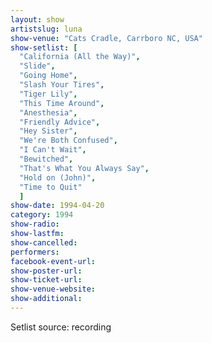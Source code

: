 ```yaml
---
layout: show
artistslug: luna
show-venue: "Cats Cradle, Carrboro NC, USA"
show-setlist: [
  "California (All the Way)",
  "Slide",
  "Going Home",
  "Slash Your Tires",
  "Tiger Lily",
  "This Time Around",
  "Anesthesia",
  "Friendly Advice",
  "Hey Sister",
  "We're Both Confused",
  "I Can't Wait",
  "Bewitched",
  "That's What You Always Say",
  "Hold on (John)",
  "Time to Quit"
  ]
show-date: 1994-04-20
category: 1994
show-radio: 
show-lastfm: 
show-cancelled: 
performers: 
facebook-event-url: 
show-poster-url: 
show-ticket-url: 
show-venue-website: 
show-additional: 
---
```


Setlist source: recording